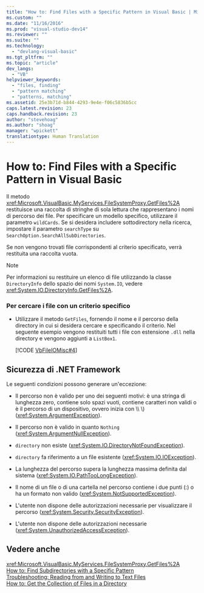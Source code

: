 ```yaml
---
title: "How to: Find Files with a Specific Pattern in Visual Basic | Microsoft Docs"
ms.custom: ""
ms.date: "11/16/2016"
ms.prod: "visual-studio-dev14"
ms.reviewer: ""
ms.suite: ""
ms.technology: 
  - "devlang-visual-basic"
ms.tgt_pltfrm: ""
ms.topic: "article"
dev_langs: 
  - "VB"
helpviewer_keywords: 
  - "files, finding"
  - "pattern matching"
  - "patterns, matching"
ms.assetid: 25e3b71d-b844-4293-9e4e-f06c5836b5cc
caps.latest.revision: 23
caps.handback.revision: 23
author: "stevehoag"
ms.author: "shoag"
manager: "wpickett"
translationtype: Human Translation
---
```

# How to: Find Files with a Specific Pattern in Visual Basic
Il metodo <xref:Microsoft.VisualBasic.MyServices.FileSystemProxy.GetFiles%2A> restituisce una raccolta di stringhe di sola lettura che rappresentano i nomi di percorso dei file.  Per specificare un modello specifico, utilizzare il parametro `wildCards`.  Se si desidera includere sottodirectory nella ricerca, impostare il parametro `searchType` su `SearchOption.SearchAllSubDirectories`.  
  
 Se non vengono trovati file corrispondenti al criterio specificato, verrà restituita una raccolta vuota.  
  
> [!NOTE]
>  Per informazioni su restituire un elenco di file utilizzando la classe `DirectoryInfo` dello spazio dei nomi `System.IO`, vedere <xref:System.IO.DirectoryInfo.GetFiles%2A>.  
  
### Per cercare i file con un criterio specifico  
  
-   Utilizzare il metodo `GetFiles`, fornendo il nome e il percorso della directory in cui si desidera cercare e specificando il criterio.  Nel seguente esempio vengono restituiti tutti i file con estensione `.dll` nella directory e vengono aggiunti a `ListBox1`.  
  
     [!CODE [VbFileIOMisc#4](../CodeSnippet/VS_Snippets_VBCSharp/VbFileIOMisc#4)]  
  
## Sicurezza di .NET Framework  
 Le seguenti condizioni possono generare un'eccezione:  
  
-   Il percorso non è valido per uno dei seguenti motivi: è una stringa di lunghezza zero, contiene solo spazi vuoti, contiene caratteri non validi o è il percorso di un dispositivo, ovvero inizia con \\\\  \\\) \(<xref:System.ArgumentException>\).  
  
-   Il percorso non è valido in quanto `Nothing` \(<xref:System.ArgumentNullException>\).  
  
-   `directory` non esiste \(<xref:System.IO.DirectoryNotFoundException>\).  
  
-   `directory` fa riferimento a un file esistente \(<xref:System.IO.IOException>\).  
  
-   La lunghezza del percorso supera la lunghezza massima definita dal sistema \(<xref:System.IO.PathTooLongException>\).  
  
-   Il nome di un file o di una cartella nel percorso contiene i due punti \(:\) o ha un formato non valido \(<xref:System.NotSupportedException>\).  
  
-   L'utente non dispone delle autorizzazioni necessarie per visualizzare il percorso \(<xref:System.Security.SecurityException>\).  
  
-   L'utente non dispone delle autorizzazioni necessarie \(<xref:System.UnauthorizedAccessException>\).  
  
## Vedere anche  
 <xref:Microsoft.VisualBasic.MyServices.FileSystemProxy.GetFiles%2A>   
 [How to: Find Subdirectories with a Specific Pattern](../../../../visual-basic/developing-apps/programming/drives-directories-files/how-to-find-subdirectories-with-a-specific-pattern.md)   
 [Troubleshooting: Reading from and Writing to Text Files](../../../../visual-basic/developing-apps/programming/drives-directories-files/troubleshooting-reading-from-and-writing-to-text-files.md)   
 [How to: Get the Collection of Files in a Directory](../../../../visual-basic/developing-apps/programming/drives-directories-files/how-to-get-the-collection-of-files-in-a-directory.md)